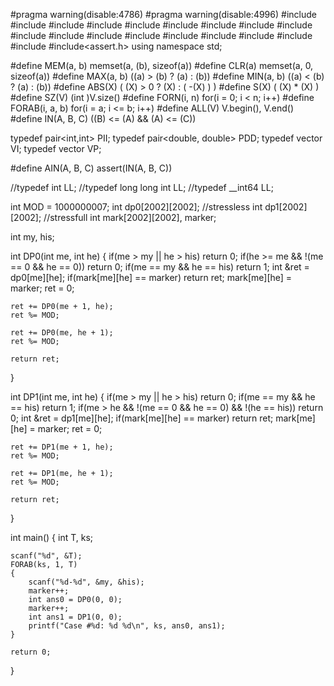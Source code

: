 #pragma warning(disable:4786)
#pragma warning(disable:4996)
#include<list>
#include<bitset>
#include<iostream>
#include<cstdio>
#include<algorithm>
#include<vector>
#include<set>
#include<map>
#include<functional>
#include<string>
#include<cstring>
#include<cstdlib>
#include<queue>
#include<utility>
#include<fstream>
#include<sstream>
#include<cmath>
#include<stack>
#include<assert.h>
using namespace std;

#define MEM(a, b) memset(a, (b), sizeof(a))
#define CLR(a) memset(a, 0, sizeof(a))
#define MAX(a, b) ((a) > (b) ? (a) : (b))
#define MIN(a, b) ((a) < (b) ? (a) : (b))
#define ABS(X) ( (X) > 0 ? (X) : ( -(X) ) )
#define S(X) ( (X) * (X) )
#define SZ(V) (int )V.size()
#define FORN(i, n) for(i = 0; i < n; i++)
#define FORAB(i, a, b) for(i = a; i <= b; i++)
#define ALL(V) V.begin(), V.end()
#define IN(A, B, C)  ((B) <= (A) && (A) <= (C))

typedef pair<int,int> PII;
typedef pair<double, double> PDD;
typedef vector<int> VI;
typedef vector<PII > VP;

#define AIN(A, B, C) assert(IN(A, B, C))

//typedef int LL;
//typedef long long int LL;
//typedef __int64 LL;

int MOD = 1000000007;
int dp0[2002][2002]; //stressless
int dp1[2002][2002]; //stressfull
int mark[2002][2002], marker;

int my, his;

int DP0(int me, int he)
{
	if(me > my || he > his) return 0;
	if(he >= me && !(me == 0 && he == 0)) return 0;
	if(me == my && he == his) return 1;
	int &ret = dp0[me][he];
	if(mark[me][he] == marker) return ret;
	mark[me][he] = marker;
	ret = 0;

	ret += DP0(me + 1, he);
	ret %= MOD;

	ret += DP0(me, he + 1);
	ret %= MOD;

	return ret;
}

int DP1(int me, int he)
{
	if(me > my || he > his) return 0;
	if(me == my && he == his) return 1;
	if(me > he && !(me == 0 && he == 0) && !(he == his)) return 0;
	int &ret = dp1[me][he];
	if(mark[me][he] == marker) return ret;
	mark[me][he] = marker;
	ret = 0;

	ret += DP1(me + 1, he);
	ret %= MOD;

	ret += DP1(me, he + 1);
	ret %= MOD;

	return ret;
}

int main()
{
	int T, ks;

	scanf("%d", &T);
	FORAB(ks, 1, T)
	{
		scanf("%d-%d", &my, &his);
		marker++;
		int ans0 = DP0(0, 0);
		marker++;
		int ans1 = DP1(0, 0);
		printf("Case #%d: %d %d\n", ks, ans0, ans1);
	}

	return 0;
}
